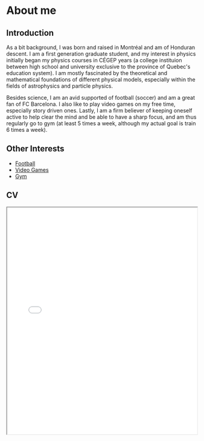 # About me

## Introduction
 
As a bit background, I was born and raised in Montréal and am of Honduran descent. I am a first generation graduate student, and my interest in physics initially began my physics courses in CÉGEP years (a college instituion between high school and university exclusive to the province of Quebec's education system). I am mostly fascinated by the theoretical and mathematical foundations of different physical models, especially within the fields of astrophysics and particle physics.

Besides science, I am an avid supported of football (soccer) and am a great fan of FC Barcelona. I also like to play video games on my free time, especially story driven ones. Lastly, I am a firm believer of keeping oneself active to help clear the mind and be able to have a sharp focus, and am thus regularly go to gym (at least 5 times a week, although my actual goal is train 6 times a week).

## Other Interests

- [Football](./football.md)
- [Video Games](./games.md)
- [Gym](./gym.md)


## CV

<!-- How to embed a PDF -->
<iframe width="100%" height="600" src="./media/MJRV_Academic_CV.pdf">